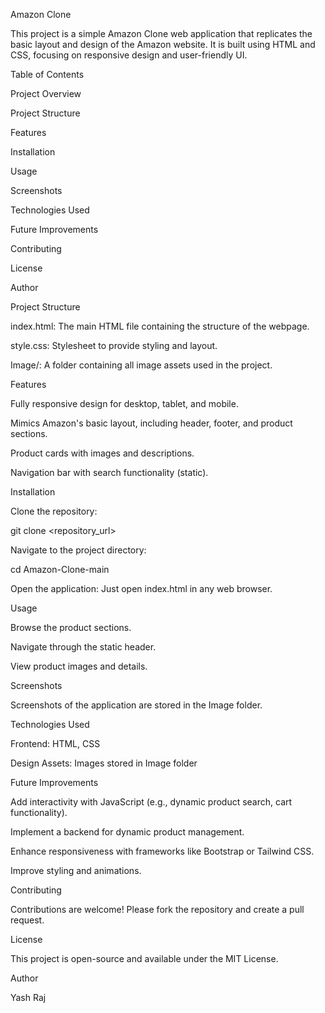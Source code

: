 Amazon Clone

This project is a simple Amazon Clone web application that replicates the basic layout and design of the Amazon website. It is built using HTML and CSS, focusing on responsive design and user-friendly UI.

Table of Contents

Project Overview

Project Structure

Features

Installation

Usage

Screenshots

Technologies Used

Future Improvements

Contributing

License

Author

Project Structure

index.html: The main HTML file containing the structure of the webpage.

style.css: Stylesheet to provide styling and layout.

Image/: A folder containing all image assets used in the project.

Features

Fully responsive design for desktop, tablet, and mobile.

Mimics Amazon's basic layout, including header, footer, and product sections.

Product cards with images and descriptions.

Navigation bar with search functionality (static).

Installation

Clone the repository:

git clone <repository_url>

Navigate to the project directory:

cd Amazon-Clone-main

Open the application:
Just open index.html in any web browser.

Usage

Browse the product sections.

Navigate through the static header.

View product images and details.

Screenshots

Screenshots of the application are stored in the Image folder.

Technologies Used

Frontend: HTML, CSS

Design Assets: Images stored in Image folder

Future Improvements

Add interactivity with JavaScript (e.g., dynamic product search, cart functionality).

Implement a backend for dynamic product management.

Enhance responsiveness with frameworks like Bootstrap or Tailwind CSS.

Improve styling and animations.

Contributing

Contributions are welcome! Please fork the repository and create a pull request.

License

This project is open-source and available under the MIT License.

Author

Yash Raj
